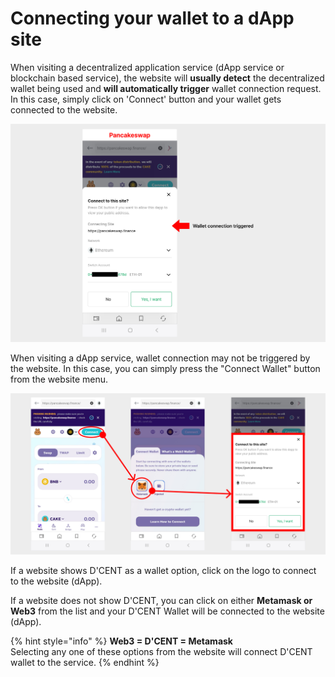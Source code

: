 # Connecting your wallet to a dApp site

When visiting a decentralized application service (dApp service or blockchain based service), the website will **usually detect** the decentralized wallet being used and **will automatically trigger** wallet connection request. In this case, simply click on 'Connect' button and your wallet gets connected to the website.

![](<../../.gitbook/assets/Frame 1321315624.jpg>)

When visiting a dApp service, wallet connection may not be triggered by the website. In this case, you can simply press the "Connect Wallet" button from the website menu.

![](<../../.gitbook/assets/Frame 1321315625.jpg>)

If a website shows D'CENT as a wallet option, click on the logo to connect to the website (dApp).

If a website does not show D'CENT, you can click on either **Metamask or Web3** from the list and your D'CENT Wallet will be connected to the website (dApp).

{% hint style="info" %}
**Web3 = D'CENT = Metamask**\
Selecting any one of these options from the website will connect D'CENT wallet to the service.
{% endhint %}
